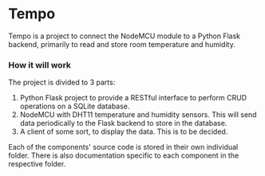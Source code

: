 # Tempo

Tempo is a project to connect the NodeMCU module to a Python Flask backend, primarily to read and store room temperature and humidity.

### How it will work

The project is divided to 3 parts: 

1. Python Flask project to provide a RESTful interface to perform CRUD operations on a SQLite database.
2. NodeMCU with DHT11 temperature and humidity sensors. This will send data periodically to the Flask backend to store in the database.
3. A client of some sort, to display the data. This is to be decided.

Each of the components' source code is stored in their own individual folder. There is also documentation specific to each component in the respective folder.